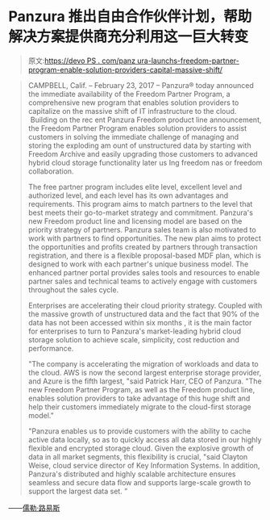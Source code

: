 # Panzura 推出自由合作伙伴计划，帮助解决方案提供商充分利用这一巨大转变

> 原文:[https://devo PS . com/panz ura-launchs-freedom-partner-program-enable-solution-providers-capital-massive-shift/](https://devops.com/panzura-launches-freedom-partner-program-enable-solution-providers-capitalize-massive-shift/)

> CAMPBELL, Calif. – February 23, 2017 – Panzura® today announced the immediate availability of the Freedom Partner Program, a comprehensive new program that enables solution providers to capitalize on the massive shift of IT infrastructure to the cloud.  Building on the rec ent Panzura Freedom product line announcement, the Freedom Partner Program enables solution providers to assist customers in solving the immediate challenge of managing and storing the exploding am ount of unstructured data by starting with Freedom Archive and easily upgrading those customers to advanced hybrid cloud storage functionality later us Ing freedom nas or freedom collaboration.
> 
> The free partner program includes elite level, excellent level and authorized level, and each level has its own advantages and requirements. This program aims to match partners to the level that best meets their go-to-market strategy and commitment. Panzura's new Freedom product line and licensing model are based on the priority strategy of partners. Panzura sales team is also motivated to work with partners to find opportunities. The new plan aims to protect the opportunities and profits created by partners through transaction registration, and there is a flexible proposal-based MDF plan, which is designed to work with each partner's unique business model. The enhanced partner portal provides sales tools and resources to enable partner sales and technical teams to actively engage with customers throughout the sales cycle.
> 
> Enterprises are accelerating their cloud priority strategy. Coupled with the massive growth of unstructured data and the fact that 90% of the data has not been accessed within six months , it is the main factor for enterprises to turn to Panzura's market-leading hybrid cloud storage solution to achieve scale, simplicity, cost reduction and performance.
> 
> "The company is accelerating the migration of workloads and data to the cloud. AWS is now the second largest enterprise storage provider, and Azure is the fifth largest, "said Patrick Harr, CEO of Panzura. "The new Freedom Partner Program, as well as the Freedom product line, enables solution providers to take advantage of this huge shift and help their customers immediately migrate to the cloud-first storage model."
> 
> "Panzura enables us to provide customers with the ability to cache active data locally, so as to quickly access all data stored in our highly flexible and encrypted storage cloud. Given the explosive growth of data in all market segments, this flexibility is crucial, "said Clayton Weise, cloud service director of Key Information Systems. In addition, Panzura's distributed and highly scalable architecture ensures seamless and secure data flow and supports large-scale growth to support the largest data set. ”

——[儒勒·路易斯](https://devops.com/author/jules/)
